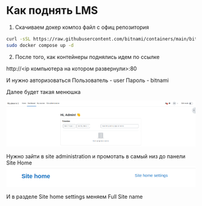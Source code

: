 # Как поднять LMS

1. Скачиваем докер композ файл с офиц репозитория 
```bash
curl -sSL https://raw.githubusercontent.com/bitnami/containers/main/bitnami/moodle/docker-compose.yml > docker-compose.yml
sudo docker compose up -d
```

2. После того, как контейнеры поднялись идем по ссылке

http://<ip компьютера на котором развернули>:80

И нужно авторизоваться
Пользователь - user
Пароль - bitnami 

Далее будет такая менюшка

![alt text](image.png)

Нужно зайти в site administration и промотать в самый низ до панели Site Home![alt text](image-1.png)

И в разделе Site home settings меняем Full Site name

